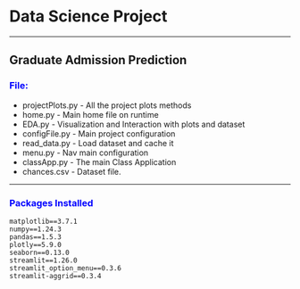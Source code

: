 # Data Science Project
___
## Graduate Admission Prediction
### <span style="color:blue">File:</span>

* projectPlots.py - All the project plots methods
* home.py - Main home file on runtime
* EDA.py - Visualization and Interaction with plots and dataset
* configFile.py - Main project configuration
* read_data.py - Load dataset and cache it
* menu.py - Nav main configuration
* classApp.py - The main  Class Application
* chances.csv - Dataset file.
---
### <span style="color:blue"> Packages Installed </span>
    matplotlib==3.7.1
    numpy==1.24.3
    pandas==1.5.3
    plotly==5.9.0
    seaborn==0.13.0
    streamlit==1.26.0
    streamlit_option_menu==0.3.6
    streamlit-aggrid==0.3.4

